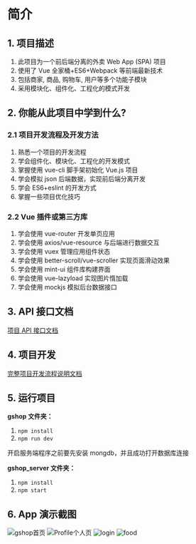 # 简介

## 1. 项目描述

1. 此项目为一个前后端分离的外卖 Web App (SPA) 项目
2. 使用了 Vue 全家桶+ES6+Webpack 等前端最新技术
3. 包括商家, 商品, 购物车, 用户等多个功能子模块
4. 采用模块化、组件化、工程化的模式开发

## 2. 你能从此项目中学到什么?

### 2.1 项目开发流程及开发方法

1. 熟悉一个项目的开发流程
2. 学会组件化、模块化、工程化的开发模式
3. 掌握使用 vue-cli 脚手架初始化 Vue.js 项目
4. 学会模拟 json 后端数据，实现前后端分离开发
5. 学会 ES6+eslint 的开发方式
6. 掌握一些项目优化技巧

### 2.2 Vue 插件或第三方库

1. 学会使用 vue-router 开发单页应用
2. 学会使用 axios/vue-resource 与后端进行数据交互
3. 学会使用 vuex 管理应用组件状态
4. 学会使用 better-scroll/vue-scroller 实现页面滑动效果
5. 学会使用 mint-ui 组件库构建界面
6. 学会使用 vue-lazyload 实现图片惰加载
7. 学会使用 mockjs 模拟后台数据接口

## 3. API 接口文档

[项目 API 接口文档](https://github.com/nekochram/gshop_server/blob/master/API%E6%96%87%E6%A1%A3.md)

## 4. 项目开发

[完整项目开发流程说明文档](https://github.com/nekochram/gshop_server/blob/master/%E9%A1%B9%E7%9B%AE%E5%BC%80%E5%8F%91%E6%B5%81%E7%A8%8B.md)

## 5. 运行项目

**gshop 文件夹：**

1. `npm install`
2. `npm run dev`

开启服务端程序之前要先安装 mongdb，并且成功打开数据库连接

**gshop_server 文件夹：**

1. `npm install`
2. `npm start`

## 6. App 演示截图

![gshop首页](./Images/gshop.png)
![Profile个人页](./Images/profile.png)
![login](./Images/login.png)
![food](./Images/food.png)

